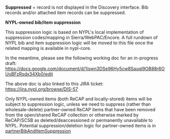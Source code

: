 **Suppressed** = record is not displayed in the Discovery interface. Bib records and/or attached item records can be suppressed.

**NYPL-owned bib/item suppression**

This suppression logic is based on NYPL's local implementation of suppression codes/mapping in Sierra/WebPAC/Encore. A full rundown of NYPL bib and item suppression logic will be moved to this file once the related mapping is available in nypl-core.

In the meantime, please see the following working doc for an in-progress draft: 
https://docs.google.com/document/d/1iswn3DSe96Hy5cw8Sauql9OB88r6OUoBFzRsdx34Xb0/edit

The above doc is also linked to this JIRA ticket:
https://jira.nypl.org/browse/DIS-57

Only NYPL-owned items (both ReCAP and locally-stored) items will be subject to suppression logic, unless we need to suppress (rather than wholesale-delete) partner-owned ReCAP items that have been removed from the open/shared ReCAP collection or otherwise marked by ReCAP/SCSB as deleted/deaccessioned or permanently unavailable to NYPL. Potential suppression/deletion logic for partner-owned items is in [partnerBibAndItemSuppression](../partnerBibAndItemSuppression)
